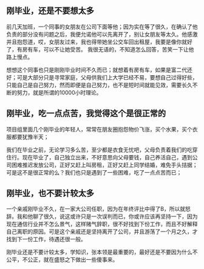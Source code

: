 
## 刚毕业，还是不要想太多

前几天加班，一个同事的女朋友在公司下面等他；因为实在等了很久，在确认了他负责的部分没有问题之后，我便允诺他可以先离开了，别让女朋友等太久。他感激并且抱怨道，哎，女朋友过来，我也得带她坐公交车回出租屋，我要是像你就好了，有房有车，可以不让她受苦。
我很无语的，不知道怎么回答，苦笑一下让他路上慢点。

想想这个同事也只是刚刚毕业时间不久而已；就想着有房有车，如果是富二代还好；可是大部分只是寻常家庭，父母供我们上大学已经不易，要想自己过得好些，只能自己是自己努力，然而即便是自己努力，也不是短时间就能见效，需要长久不断的努力，就是所谓的10000小时理论。


## 刚毕业，吃一点点苦，我觉得这个是很正常的

项目组里面几个刚毕业的年轻人，常常在朋友圈抱怨物价飞涨，买个水果，买个衣服都要犹豫半天；

我们在毕业之前，无论学习多么苦，至少都是衣食无忧吧，父母负责着我们的吃穿住行。现在毕业了，自己独立出来，不好意思向父母要钱，自己养活自己，遇到公司困难推迟发放公司，正好又赶上叫房租，正好又赶上同学结婚，难免手头拮据；可是这不是很正常的么？我们也只是遇到了一些困难，吃了一点点苦而已；


## 刚毕业，也不要计较太多

一个亲戚刚毕业不久，在一家大公司任职，因为在年终评比中得了B，所以就怒辞。我和他聊了很久，说这或许只是一次误判而已，你或许应该再坚持一下，因为现在通信行业并不怎么景气，这样赌气辞职，很不好找到下份工作，而且不好解释自己离职的原因。可是这个亲戚还是坚持离开了公司，并且游荡了一个月之久，才找到下一份工作，待遇还很一般。

刚毕业还是不要计较太多，学知识，张本领是最重要的，最好还是不要因为什么不公平，不公正，就在盛怒之下做出一些傻事来。

